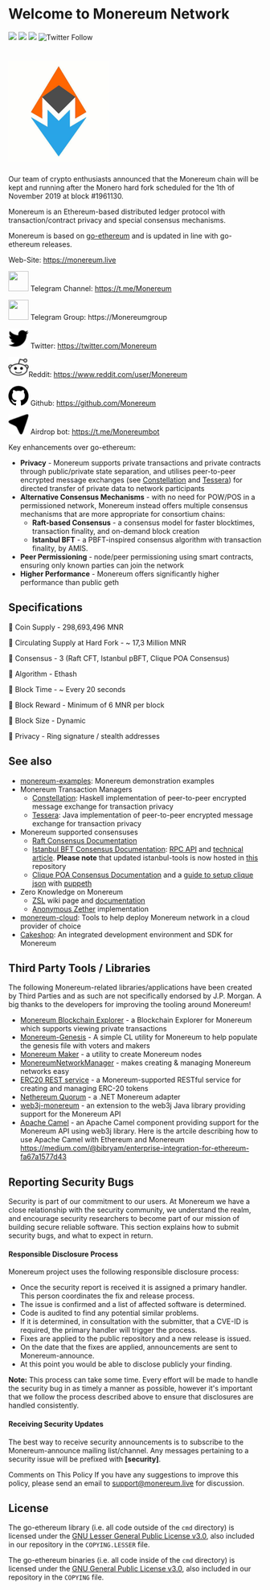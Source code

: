 # Welcome to Monereum Network

<img src="http://monereum.live/css/passed.svg"> <img src="http://monereum.live/css/code.svg"> <img src="http://monereum.live/css/qg.svg"> <img alt="Twitter Follow" src="https://img.shields.io/twitter/follow/monereum?style=social">
# <img src="https://raw.githubusercontent.com/monereum/monereum/master/logo.png" width="200" height="200"/>

Our  team of crypto enthusiasts announced that the Monereum chain will be kept and running after the Monero hard fork scheduled for the 1th of November  2019 at block #1961130.

Monereum is an Ethereum-based distributed ledger protocol with transaction/contract privacy and special consensus mechanisms.

Monereum is based on [go-ethereum](https://github.com/ethereum/go-ethereum) and is updated in line with go-ethereum releases.

Web-Site: https://monereum.live

<img src="https://github.com/FortAwesome/Font-Awesome/blob/master/svgs/brands/telegram.svg" width="40" height="40"/> Telegram Channel: https://t.me/Monereum

<img src="https://github.com/FortAwesome/Font-Awesome/blob/master/svgs/brands/telegram.svg" width="40" height="40"/> Telegram Group: https://Monereumgroup

<img src="https://github.com/yammadev/brand-icons/blob/master/svg/twitter.svg" width="40" height="40"/> Twitter: https://twitter.com/Monereum

 <img src="https://github.com/yammadev/brand-icons/blob/master/svg/reddit.svg" width="40" height="40"/>Reddit: https://www.reddit.com/user/Monereum

<img src="https://github.com/yammadev/brand-icons/blob/master/svg/github.svg" width="40" height="40"/> Github: https://github.com/Monereum 

<img src="https://github.com/yammadev/brand-icons/blob/master/svg/telegram.svg" width="40" height="40"/> Airdrop bot: https://t.me/Monereumbot

Key enhancements over go-ethereum:

* __Privacy__ - Monereum supports private transactions and private contracts through public/private state separation, and utilises peer-to-peer encrypted message exchanges (see [Constellation](https://github.com/Monereum/Monereum/tree/master/constellation) and [Tessera](https://github.com/Monereum/Monereum/tree/master/tessera)) for directed transfer of private data to network participants
* __Alternative Consensus Mechanisms__ - with no need for POW/POS in a permissioned network, Monereum instead offers multiple consensus mechanisms that are more appropriate for consortium chains:
    * __Raft-based Consensus__ - a consensus model for faster blocktimes, transaction finality, and on-demand block creation
    * __Istanbul BFT__ - a PBFT-inspired consensus algorithm with transaction finality, by AMIS.
* __Peer Permissioning__ - node/peer permissioning using smart contracts, ensuring only known parties can join the network
* __Higher Performance__ - Monereum offers significantly higher performance than public geth

## Specifications

📌 Coin Supply - 298,693,496 MNR

📌 Circulating Supply at Hard Fork - ~ 17,3 Million MNR

📌 Consensus - 3 (Raft CFT, Istanbul pBFT, Clique POA Consensus)

📌 Algorithm - Ethash

📌 Block Time - ~ Every 20 seconds

📌 Block Reward -  Minimum of 6 MNR per block

📌 Block Size - Dynamic

📌 Privacy - Ring signature / stealth addresses

## See also

* [monereum-examples](https://github.com/monereum/monereum/monereum-examples): Monereum demonstration examples
* Monereum Transaction Managers
   * [Constellation](https://github.com/Monereum/Monereum/tree/master/constellation): Haskell implementation of peer-to-peer encrypted message exchange for transaction privacy
   * [Tessera](https://github.com/Monereum/Monereum/tree/master/tessera): Java implementation of peer-to-peer encrypted message exchange for transaction privacy
* Monereum supported consensuses
   * [Raft Consensus Documentation](https://docs.goquorum.com/en/latest/Consensus/raft/)
   * [Istanbul BFT Consensus Documentation](https://github.com/ethereum/EIPs/issues/650): [RPC API](https://docs.goquorum.com/en/latest/Consensus/istanbul-rpc-api/) and [technical article](https://medium.com/getamis/istanbul-bft-ibft-c2758b7fe6ff). __Please note__ that updated istanbul-tools is now hosted in [this](https://github.com/jpmorganchase/istanbul-tools/) repository
   * [Clique POA Consensus Documentation](https://github.com/ethereum/EIPs/issues/225) and a [guide to setup clique json](https://modalduality.org/posts/puppeth/) with [puppeth](https://blog.ethereum.org/2017/04/14/geth-1-6-puppeth-master/)
* Zero Knowledge on Monereum
   * [ZSL](https://github.com/jpmorganchase/quorum/wiki/ZSL) wiki page and [documentation](https://github.com/jpmorganchase/zsl-q/blob/master/README.md)
   * [Anonymous Zether](https://github.com/jpmorganchase/anonymous-zether) implementation
* [monereum-cloud](https://github.com/Monereum/Monereum/tree/master/monereum-cloud): Tools to help deploy Monereum network in a cloud provider of choice
* [Cakeshop](https://github.com/jpmorganchase/cakeshop): An integrated development environment and SDK for Monereum

## Third Party Tools / Libraries

The following Monereum-related libraries/applications have been created by Third Parties and as such are not specifically endorsed by J.P. Morgan.  A big thanks to the developers for improving the tooling around Monereum!

* [Monereum Blockchain Explorer](https://github.com/blk-io/epirus-free) - a Blockchain Explorer for Monereum which supports viewing private transactions
* [Monereum-Genesis](https://github.com/davebryson/quorum-genesis) - A simple CL utility for Monereum to help populate the genesis file with voters and makers
* [Monereum Maker](https://github.com/synechron-finlabs/quorum-maker/) - a utility to create Monereum nodes
* [MonereumNetworkManager](https://github.com/ConsenSys/QuorumNetworkManager) - makes creating & managing Monereum networks easy
* [ERC20 REST service](https://github.com/blk-io/erc20-rest-service) - a Monereum-supported RESTful service for creating and managing ERC-20 tokens
* [Nethereum Quorum](https://github.com/Nethereum/Nethereum/tree/master/src/Nethereum.Quorum) - a .NET Monereum adapter
* [web3j-monereum](https://github.com/web3j/quorum) - an extension to the web3j Java library providing support for the Monereum API
* [Apache Camel](http://github.com/apache/camel) - an Apache Camel component providing support for the Monereum API using web3j library. Here is the artcile describing how to use Apache Camel with Ethereum and Monereum https://medium.com/@bibryam/enterprise-integration-for-ethereum-fa67a1577d43

## Reporting Security Bugs
Security is part of our commitment to our users. At Monereum we have a close relationship with the security community, we understand the realm, and encourage security researchers to become part of our mission of building secure reliable software. This section explains how to submit security bugs, and what to expect in return.


#### Responsible Disclosure Process
Monereum project uses the following responsible disclosure process:

- Once the security report is received it is assigned a primary handler. This person coordinates the fix and release process.
- The issue is confirmed and a list of affected software is determined.
- Code is audited to find any potential similar problems.
- If it is determined, in consultation with the submitter, that a CVE-ID is required, the primary handler will trigger the process.
- Fixes are applied to the public repository and a new release is issued.
- On the date that the fixes are applied, announcements are sent to Monereum-announce.
- At this point you would be able to disclose publicly your finding.

**Note:** This process can take some time. Every effort will be made to handle the security bug in as timely a manner as possible, however it's important that we follow the process described above to ensure that disclosures are handled consistently.  

#### Receiving Security Updates
The best way to receive security announcements is to subscribe to the Monereum-announce mailing list/channel. Any messages pertaining to a security issue will be prefixed with **[security]**.

Comments on This Policy
If you have any suggestions to improve this policy, please send an email to support@monereum.live for discussion.

## License

The go-ethereum library (i.e. all code outside of the `cmd` directory) is licensed under the
[GNU Lesser General Public License v3.0](https://www.gnu.org/licenses/lgpl-3.0.en.html), also
included in our repository in the `COPYING.LESSER` file.

The go-ethereum binaries (i.e. all code inside of the `cmd` directory) is licensed under the
[GNU General Public License v3.0](https://www.gnu.org/licenses/gpl-3.0.en.html), also included
in our repository in the `COPYING` file.
